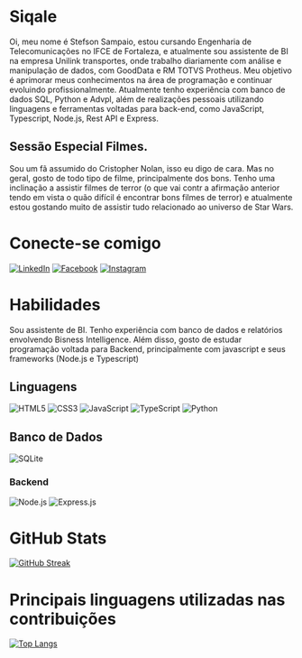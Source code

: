 # Siqale

Oi, meu nome é Stefson Sampaio, estou cursando Engenharia de Telecomunicações no IFCE de Fortaleza, e atualmente sou assistente de BI na empresa Unilink transportes, onde trabalho diariamente com análise e manipulação de dados, com GoodData e RM TOTVS Protheus. Meu objetivo é aprimorar meus conhecimentos na área de programação e continuar evoluindo profissionalmente. Atualmente tenho experiência com banco de dados SQL, Python e Advpl, além de realizações pessoais utilizando linguagens e ferramentas voltadas para back-end, como JavaScript, Typescript, Node.js, Rest API e Express.

## Sessão Especial **Filmes**. 

Sou um fã assumido do Cristopher Nolan, isso eu digo de cara. Mas no geral, gosto de todo tipo de filme, principalmente dos bons. Tenho uma inclinação a assistir filmes de terror (o que vai contr a afirmação anterior tendo em vista o quão difícil é encontrar bons filmes de terror) e atualmente estou gostando muito de assistir tudo relacionado ao universo de Star Wars.

# Conecte-se comigo

[![LinkedIn](https://img.shields.io/badge/LinkedIn-000?style=for-the-badge&logo=linkedin&logoColor=0E76A8)](https://www.linkedin.com/in/stefson-sampaio-magalh%C3%A3es-b249591b9/)   [![Facebook](https://img.shields.io/badge/Facebook-000?style=for-the-badge&logo=facebook)](https://www.facebook.com/stefson.sampaio.3)    [![Instagram](https://img.shields.io/badge/Instagram-000?style=for-the-badge&logo=instagram)](https://www.instagram.com/stefsonsampaio/)

# Habilidades

Sou assistente de BI. Tenho experiência com banco de dados e relatórios envolvendo Bisness Intelligence. Além disso, gosto de estudar programação voltada para Backend, principalmente com javascript e seus frameworks (Node.js e Typescript)

## Linguagens

![HTML5](https://img.shields.io/badge/HTML5-000?style=for-the-badge&logo=html5) ![CSS3](https://img.shields.io/badge/CSS3-000?style=for-the-badge&logo=css3&logoColor=264CE4) ![JavaScript](https://img.shields.io/badge/JavaScript-000?style=for-the-badge&logo=javascript) ![TypeScript](https://img.shields.io/badge/TypeScript-000?style=for-the-badge&logo=typescript) ![Python](https://img.shields.io/badge/Python-000?style=for-the-badge&logo=python)

## Banco de Dados

![SQLite](https://img.shields.io/badge/SQLite-000?logo=sqlite&logoColor=003B57&style=for-the-badge)

### Backend

![Node.js](https://img.shields.io/badge/Node.js-43853D?style=for-the-badge&logo=node.js&logoColor=white)   ![Express.js](https://img.shields.io/badge/Express.js-404D59?style=for-the-badge)

# GitHub Stats

[![GitHub Streak](https://streak-stats.demolab.com?user=stefsonsampaio&theme=dark)](https://git.io/streak-stats)

# Principais linguagens utilizadas nas contribuições

[![Top Langs](https://github-readme-stats.vercel.app/api/top-langs/?username=stefsonsampaio)](https://github.com/anuraghazra/github-readme-stats)

